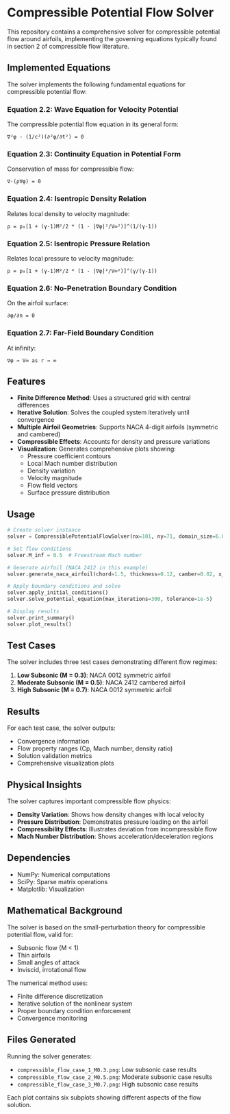# Compressible Potential Flow Solver

This repository contains a comprehensive solver for compressible potential flow around airfoils, implementing the governing equations typically found in section 2 of compressible flow literature.

## Implemented Equations

The solver implements the following fundamental equations for compressible potential flow:

### Equation 2.2: Wave Equation for Velocity Potential
The compressible potential flow equation in its general form:
```
∇²φ - (1/c²)(∂²φ/∂t²) = 0
```

### Equation 2.3: Continuity Equation in Potential Form
Conservation of mass for compressible flow:
```
∇·(ρ∇φ) = 0
```

### Equation 2.4: Isentropic Density Relation
Relates local density to velocity magnitude:
```
ρ = ρ₀[1 + (γ-1)M²/2 * (1 - |∇φ|²/V∞²)]^(1/(γ-1))
```

### Equation 2.5: Isentropic Pressure Relation
Relates local pressure to velocity magnitude:
```
p = p₀[1 + (γ-1)M²/2 * (1 - |∇φ|²/V∞²)]^(γ/(γ-1))
```

### Equation 2.6: No-Penetration Boundary Condition
On the airfoil surface:
```
∂φ/∂n = 0
```

### Equation 2.7: Far-Field Boundary Condition
At infinity:
```
∇φ → V∞ as r → ∞
```

## Features

- **Finite Difference Method**: Uses a structured grid with central differences
- **Iterative Solution**: Solves the coupled system iteratively until convergence
- **Multiple Airfoil Geometries**: Supports NACA 4-digit airfoils (symmetric and cambered)
- **Compressible Effects**: Accounts for density and pressure variations
- **Visualization**: Generates comprehensive plots showing:
  - Pressure coefficient contours
  - Local Mach number distribution
  - Density variation
  - Velocity magnitude
  - Flow field vectors
  - Surface pressure distribution

## Usage

```python
# Create solver instance
solver = CompressiblePotentialFlowSolver(nx=101, ny=71, domain_size=6.0)

# Set flow conditions
solver.M_inf = 0.5  # Freestream Mach number

# Generate airfoil (NACA 2412 in this example)
solver.generate_naca_airfoil(chord=1.5, thickness=0.12, camber=0.02, x_offset=-0.75)

# Apply boundary conditions and solve
solver.apply_initial_conditions()
solver.solve_potential_equation(max_iterations=300, tolerance=1e-5)

# Display results
solver.print_summary()
solver.plot_results()
```

## Test Cases

The solver includes three test cases demonstrating different flow regimes:

1. **Low Subsonic (M = 0.3)**: NACA 0012 symmetric airfoil
2. **Moderate Subsonic (M = 0.5)**: NACA 2412 cambered airfoil  
3. **High Subsonic (M = 0.7)**: NACA 0012 symmetric airfoil

## Results

For each test case, the solver outputs:
- Convergence information
- Flow property ranges (Cp, Mach number, density ratio)
- Solution validation metrics
- Comprehensive visualization plots

## Physical Insights

The solver captures important compressible flow physics:
- **Density Variation**: Shows how density changes with local velocity
- **Pressure Distribution**: Demonstrates pressure loading on the airfoil
- **Compressibility Effects**: Illustrates deviation from incompressible flow
- **Mach Number Distribution**: Shows acceleration/deceleration regions

## Dependencies

- NumPy: Numerical computations
- SciPy: Sparse matrix operations  
- Matplotlib: Visualization

## Mathematical Background

The solver is based on the small-perturbation theory for compressible potential flow, valid for:
- Subsonic flow (M < 1)
- Thin airfoils
- Small angles of attack
- Inviscid, irrotational flow

The numerical method uses:
- Finite difference discretization
- Iterative solution of the nonlinear system
- Proper boundary condition enforcement
- Convergence monitoring

## Files Generated

Running the solver generates:
- `compressible_flow_case_1_M0.3.png`: Low subsonic case results
- `compressible_flow_case_2_M0.5.png`: Moderate subsonic case results  
- `compressible_flow_case_3_M0.7.png`: High subsonic case results

Each plot contains six subplots showing different aspects of the flow solution.